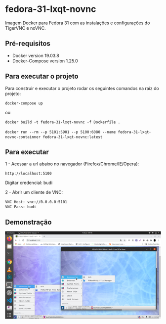 # fedora-31-lxqt-novnc
Imagem Docker para Fedora 31 com as instalações e configurações do TigerVNC e noVNC.

## Pré-requisitos

* Docker version 19.03.8
* Docker-Compose version 1.25.0

## Para executar o projeto
Para construir e executar o projeto rodar os seguintes comandos na raiz do projeto:
```
docker-compose up
```
ou
```
docker build -t fedora-31-lxqt-novnc -f Dockerfile .

docker run --rm --p 5101:5901 --p 5100:6080 --name fedora-31-lxqt-novnc-containner fedora-31-lxqt-novnc:latest
```

## Para executar
1 - Acessar a url abaixo no navegador (Firefox/Chrome/IE/Opera):
```
http://localhost:5100
```
Digitar credencial: budi

2 - Abrir um cliente de VNC:
```
VNC Host: vnc://0.0.0.0:5101
VNC Pass: budi
```
## Demonstração
![vnc](https://github.com/diegobassay/fedora-31-lxqt-novnc/blob/master/screenshot.png)
